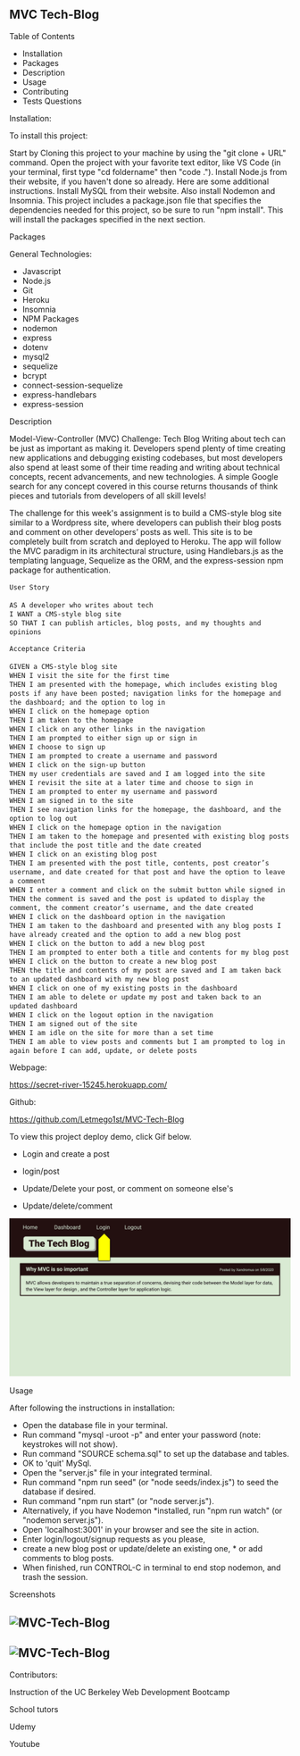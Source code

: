 ##  MVC Tech-Blog 

Table of Contents
* Installation
* Packages
* Description
* Usage
* Contributing
* Tests Questions





Installation:

To install this project:

Start by Cloning this project to your machine by using the "git clone + URL" command.
Open the project with your favorite text editor, like VS Code (in your terminal, first type "cd foldername" then "code .").
Install Node.js from their website, if you haven't done so already. Here are some additional instructions.
Install MySQL from their website. Also install Nodemon and Insomnia. This project includes a package.json file that specifies the dependencies needed for this project, so be sure to run "npm install". This will install the packages specified in the next section.

Packages

General Technologies:

* Javascript
* Node.js
* Git
* Heroku
* Insomnia
* NPM Packages
* nodemon
* express
* dotenv
* mysql2
* sequelize
* bcrypt
* connect-session-sequelize
* express-handlebars
* express-session

Description
	
Model-View-Controller (MVC) Challenge: Tech Blog
Writing about tech can be just as important as making it. Developers spend plenty of time creating new applications and debugging existing codebases, but most developers also spend at least some of their time reading and writing about technical concepts, recent advancements, and new technologies. A simple Google search for any concept covered in this course returns thousands of think pieces and tutorials from developers of all skill levels!

The challenge for this week's assignment is to build a CMS-style blog site similar to a Wordpress site, where developers can publish their blog posts and comment on other developers’ posts as well. This site is to be completely built from scratch and deployed to Heroku. The app will follow the MVC paradigm in its architectural structure, using Handlebars.js as the templating language, Sequelize as the ORM, and the express-session npm package for authentication.

```
User Story

AS A developer who writes about tech
I WANT a CMS-style blog site
SO THAT I can publish articles, blog posts, and my thoughts and opinions
```

```
Acceptance Criteria

GIVEN a CMS-style blog site
WHEN I visit the site for the first time
THEN I am presented with the homepage, which includes existing blog posts if any have been posted; navigation links for the homepage and the dashboard; and the option to log in
WHEN I click on the homepage option
THEN I am taken to the homepage
WHEN I click on any other links in the navigation
THEN I am prompted to either sign up or sign in
WHEN I choose to sign up
THEN I am prompted to create a username and password
WHEN I click on the sign-up button
THEN my user credentials are saved and I am logged into the site
WHEN I revisit the site at a later time and choose to sign in
THEN I am prompted to enter my username and password
WHEN I am signed in to the site
THEN I see navigation links for the homepage, the dashboard, and the option to log out
WHEN I click on the homepage option in the navigation
THEN I am taken to the homepage and presented with existing blog posts that include the post title and the date created
WHEN I click on an existing blog post
THEN I am presented with the post title, contents, post creator’s username, and date created for that post and have the option to leave a comment
WHEN I enter a comment and click on the submit button while signed in
THEN the comment is saved and the post is updated to display the comment, the comment creator’s username, and the date created
WHEN I click on the dashboard option in the navigation
THEN I am taken to the dashboard and presented with any blog posts I have already created and the option to add a new blog post
WHEN I click on the button to add a new blog post
THEN I am prompted to enter both a title and contents for my blog post
WHEN I click on the button to create a new blog post
THEN the title and contents of my post are saved and I am taken back to an updated dashboard with my new blog post
WHEN I click on one of my existing posts in the dashboard
THEN I am able to delete or update my post and taken back to an updated dashboard
WHEN I click on the logout option in the navigation
THEN I am signed out of the site
WHEN I am idle on the site for more than a set time
THEN I am able to view posts and comments but I am prompted to log in again before I can add, update, or delete posts
```

Webpage:

https://secret-river-15245.herokuapp.com/

Github:

https://github.com/Letmego1st/MVC-Tech-Blog



To view this project deploy demo, click Gif below.

* Login and create a post

* login/post

* Update/Delete your post, or comment on someone else's

* Update/delete/comment

[![MVC Tech Blog Demo](./public/images/14-mvc-homework-demo-01.gif)](./public/images/walkthru_video2.mp4)

Usage

After following the instructions in installation:

* Open the database file in your terminal.
* Run command "mysql -uroot -p" and enter your password (note: keystrokes will not show).
* Run command "SOURCE schema.sql" to set up the database and tables.
* OK to 'quit' MySql.
* Open the "server.js" file in your integrated terminal.
* Run command "npm run seed" (or "node seeds/index.js") to seed the database if desired.
* Run command "npm run start" (or "node server.js"). 
* Alternatively, if you have Nodemon *installed, run "npm run watch" (or "nodemon server.js").
* Open 'localhost:3001' in your browser and see the site in action.
* Enter login/logout/signup requests as you please, 
* create a new blog post or update/delete an existing one, * or add comments to blog posts.
* When finished, run CONTROL-C in terminal to end stop nodemon, and trash the session.

Screenshots

## ![MVC-Tech-Blog](./public/images/Screenshot%202023-05-29%20at%2012.03.10%20PM.png)

## ![MVC-Tech-Blog](./public/images/Screenshot%202023-05-29%20at%2012.03.53%20PM.png)


Contributors:

Instruction of the UC Berkeley Web Development Bootcamp

School tutors

Udemy

Youtube 






